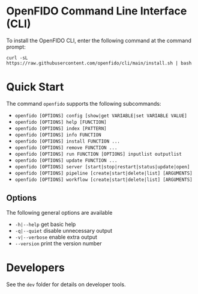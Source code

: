 # OpenFIDO Command Line Interface (CLI)

To install the OpenFIDO CLI, enter the following command at the command prompt:

~~~
curl -sL https://raw.githubusercontent.com/openfido/cli/main/install.sh | bash
~~~

# Quick Start

The command `openfido` supports the following subcommands:

* `openfido [OPTIONS] config [show|get VARIABLE|set VARIABLE VALUE]`
* `openfido [OPTIONS] help [FUNCTION]`
* `openfido [OPTIONS] index [PATTERN]`
* `openfido [OPTIONS] info FUNCTION`
* `openfido [OPTIONS] install FUNCTION ...`
* `openfido [OPTIONS] remove FUNCTION ...`
* `openfido [OPTIONS] run FUNCTION [OPTIONS] inputlist outputlist`
* `openfido [OPTIONS] update FUNCTION ...`
* `openfido [OPTIONS] server [start|stop|restart|status|update|open]`
* `openfido [OPTIONS] pipeline [create|start|delete|list] [ARGUMENTS]`
* `openfido [OPTIONS] workflow [create|start|delete|list] [ARGUMENTS]`

## Options

The following general options are available

* `-h|--help`      get basic help
* `-q|--quiet`     disable unnecessary output
* `-v|--verbose`   enable extra output
* `--version`      print the version number 

# Developers

See the `dev` folder for details on developer tools.

